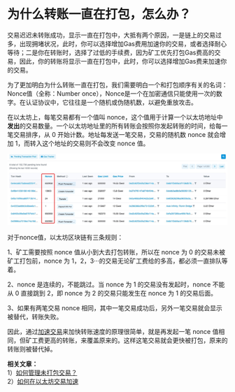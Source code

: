 # 为什么转账一直在打包，怎么办？

交易迟迟未转账成功，显示一直在打包中，大抵有两个原因，一是链上的交易过多，出现拥堵状况，此时，你可以选择增加Gas费用加速你的交易，或者选择耐心等待；二是你在转账时，选择了过低的手续费，因为矿工优先打包Gas费高的交易，因此，你的转账将显示一直在打包中，此时，你可以选择增加Gas费来加速你的交易。

为了更加明白为什么转账一直在打包，我们需要明白一个和打包顺序有关的名词：Nonce值（全称：Number once），Nonce是一个在加密通信只能使用一次的数字。在认证协议中，它往往是一个随机或伪随机数，以避免重放攻击。

在以太坊上，每笔交易都有一个值叫 nonce，这个值用于计算一个以太坊地址中**发出**的交易数量。一个以太坊地址里的所有转账会按照你发起转账的时间，给每一笔交易排序，从 0 开始计数。地址每发送一笔交易，交易的随机数 nonce 就会增加 1，而转入这个地址的交易则不会改变 nonce 值。

![](../../.gitbook/assets/nonce-zhi-.jpg)

对于nonce值，以太坊区块链有三条规则：

1、矿工需要按照 nonce 值从小到大去打包转账，所以在 nonce 为 0 的交易未被矿工打包前，nonce 为 1，2，3···的交易无论矿工费给的多高，都必须一直排队等着。

2、nonce 是连续的，不能跳过。当 nonce 为 1 的交易没有发起时，nonce 不能从 0 直接跳到 2，即 nonce 为 2 的交易只能发生在 nonce 为 1 的交易后面。

3、如果有两笔交易 nonce 相同，其中一笔交易成功后，另外一笔交易就会显示被替代，转账失败。

因此，通过[加速交易](https://tphelp.gitbook.io/cn/transfer-tutorial/cancel-and-accelerate-transfer)来加快转账速度的原理很简单，就是再发起一笔 nonce 值相同，但矿工费更高的转账，来覆盖原来的。这样这笔交易就会更快被打包，原来的转账则被替代掉。

**相关文章：**\
1）[如何管理未打包交易？](https://tphelp.gitbook.io/cn/faq/ethwallet/unpackaged)\
2）[如何在以太坊交易加速](https://tphelp.gitbook.io/cn/faq/ethwallet/transaction-accelerator)

